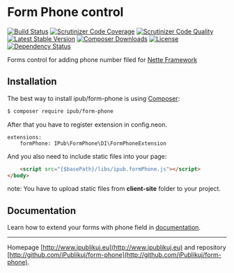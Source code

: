 # Form Phone control

[![Build Status](https://img.shields.io/travis/iPublikuj/form-phone.svg?style=flat-square)](https://travis-ci.org/iPublikuj/form-phone)
[![Scrutinizer Code Coverage](https://img.shields.io/scrutinizer/coverage/g/iPublikuj/form-phone.svg?style=flat-square)](https://scrutinizer-ci.com/g/iPublikuj/form-phone/?branch=master)
[![Scrutinizer Code Quality](https://img.shields.io/scrutinizer/g/iPublikuj/form-phone.svg?style=flat-square)](https://scrutinizer-ci.com/g/iPublikuj/form-phone/?branch=master)
[![Latest Stable Version](https://img.shields.io/packagist/v/ipub/form-phone.svg?style=flat-square)](https://packagist.org/packages/ipub/form-phone)
[![Composer Downloads](https://img.shields.io/packagist/dt/ipub/form-phone.svg?style=flat-square)](https://packagist.org/packages/ipub/form-phone)
[![License](https://img.shields.io/packagist/l/ipub/form-phone.svg?style=flat-square)](https://packagist.org/packages/ipub/form-phone)
[![Dependency Status](https://img.shields.io/versioneye/d/user/projects/5675f5361079970030000906.svg?style=flat-square)](https://www.versioneye.com/user/projects/5675f5361079970030000906)

Forms control for adding phone number filed for [Nette Framework](http://nette.org/)

## Installation

The best way to install ipub/form-phone is using  [Composer](http://getcomposer.org/):

```sh
$ composer require ipub/form-phone
```

After that you have to register extension in config.neon.

```neon
extensions:
	formPhone: IPub\FormPhone\DI\FormPhoneExtension
```

And you also need to include static files into your page:

```html
	<script src="{$basePath}/libs/ipub.formPhone.js"></script>
</body>
```

note: You have to upload static files from **client-site** folder to your project.

## Documentation

Learn how to extend your forms with phone field in [documentation](https://github.com/iPublikuj/form-phone/blob/master/docs/en/index.md).

***
Homepage [http://www.ipublikuj.eu](http://www.ipublikuj.eu) and repository [http://github.com/iPublikuj/form-phone](http://github.com/iPublikuj/form-phone).
